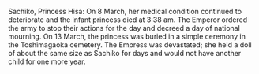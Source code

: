 Sachiko, Princess Hisa: On 8 March, her medical condition continued to deteriorate and the infant princess died at 3:38 am. The Emperor ordered the army to stop their actions for the day and decreed a day of national mourning. On 13 March, the princess was buried in a simple ceremony in the Toshimagaoka cemetery. The Empress was devastated; she held a doll of about the same size as Sachiko for days and would not have another child for one more year.
